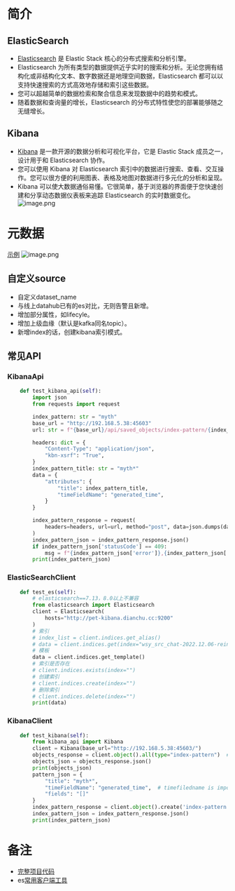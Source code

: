# 简介
## ElasticSearch

- [Elasticsearch](https://www.elastic.co/guide/en/elasticsearch/reference/current/elasticsearch-intro.html) 是 Elastic Stack 核心的分布式搜索和分析引擎。
- Elasticsearch 为所有类型的数据提供近乎实时的搜索和分析。无论您拥有结构化或非结构化文本、数字数据还是地理空间数据，Elasticsearch 都可以以支持快速搜索的方式高效地存储和索引这些数据。
- 您可以超越简单的数据检索和聚合信息来发现数据中的趋势和模式。
- 随着数据和查询量的增长，Elasticsearch 的分布式特性使您的部署能够随之无缝增长。
## Kibana

- [Kibana](https://www.elastic.co/guide/cn/kibana/current/introduction.html) 是一款开源的数据分析和可视化平台，它是 Elastic Stack 成员之一，设计用于和 Elasticsearch 协作。
- 您可以使用 Kibana 对 Elasticsearch 索引中的数据进行搜索、查看、交互操作。您可以很方便的利用图表、表格及地图对数据进行多元化的分析和呈现。
- Kibana 可以使大数据通俗易懂。它很简单，基于浏览器的界面便于您快速创建和分享动态数据仪表板来追踪 Elasticsearch 的实时数据变化。![image.png](https://cdn.nlark.com/yuque/0/2022/png/745518/1671005609804-0833c283-a093-4ac6-aa3c-f5cc2bb43e9f.png#averageHue=%23ededd1&clientId=u1dbb180b-f2ad-4&from=paste&height=729&id=ufa3fc631&originHeight=911&originWidth=2515&originalType=binary&ratio=1&rotation=0&showTitle=false&size=236825&status=done&style=none&taskId=u987b0d80-630f-4bcc-b490-99c02e6499a&title=&width=2012)
# 元数据
[示例](https://github.com/kate0603/datahub-explode/blob/main/example/source/elastic_search_metadata.py)
![image.png](https://cdn.nlark.com/yuque/0/2022/png/745518/1670910416763-2f2d044b-9eb6-4a16-b187-c55e9b9bfbf8.png#averageHue=%23fdfcfc&clientId=ue179cb3f-44ff-4&from=paste&height=462&id=udd708070&originHeight=578&originWidth=870&originalType=binary&ratio=1&rotation=0&showTitle=false&size=44759&status=done&style=none&taskId=uc8663833-c5ff-4f18-8a91-243468056aa&title=&width=696)
## 自定义source

- 自定义dataset_name
- 与线上datahub已有的es对比，无则告警且新增。
- 增加部分属性，如lifecyle。
- 增加上级血缘（默认是kafka同名topic）。
- 新增index的话，创建kibana索引模式。
## 常见API
### KibanaApi
```python
    def test_kibana_api(self):
        import json
        from requests import request

        index_pattern: str = "myth"
        base_url = "http://192.168.5.38:45603"
        url: str = f"{base_url}/api/saved_objects/index-pattern/{index_pattern}?overwrite=false"

        headers: dict = {
            "Content-Type": "application/json",
            "kbn-xsrf": "True",
        }
        index_pattern_title: str = "myth*"
        data = {
            "attributes": {
                "title": index_pattern_title,
                "timeFieldName": "generated_time",
            }
        }

        index_pattern_response = request(
            headers=headers, url=url, method="post", data=json.dumps(data)
        )
        index_pattern_json = index_pattern_response.json()
        if index_pattern_json['statusCode'] == 409:
            msg = f"{index_pattern_json['error']},{index_pattern_json['message']}"
        print(index_pattern_json)
```
### ElasticSearchClient
```python
    def test_es(self):
        # elasticsearch==7.13，8.0以上不兼容
        from elasticsearch import Elasticsearch
        client = Elasticsearch(
            hosts="http://pet-kibana.dianchu.cc:9200"
        )
        # 索引
        # index_list = client.indices.get_alias()
        # data = client.indices.get(index="wsy_src_chat-2022.12.06-reindex")
        # 模板
        data = client.indices.get_template()
        # 索引是否存在
        # client.indices.exists(index="")
        # 创建索引
        # client.indices.create(index="")
        # 删除索引
        # client.indices.delete(index="")
        print(data)
```
### KibanaClient
```python
    def test_kibana(self):
        from kibana_api import Kibana
        client = Kibana(base_url="http://192.168.5.38:45603/")
        objects_response = client.object().all(type="index-pattern")  # Type in specific
        objects_json = objects_response.json()
        print(objects_json)
        pattern_json = {
            "title": "myth*",
            "timeFieldName": "generated_time",  # timefiledname is important, it taken as a reference to time
            "fields": "[]"
        }
        index_pattern_response = client.object().create('index-pattern', attribs=pattern_json)
        index_pattern_json = index_pattern_response.json()
        print(index_pattern_json)
```
# 备注

- [完整项目代码](https://github.com/kate0603/datahub-explode)
- es[常用客户端工具](https://elastic-kaizen.com/)
